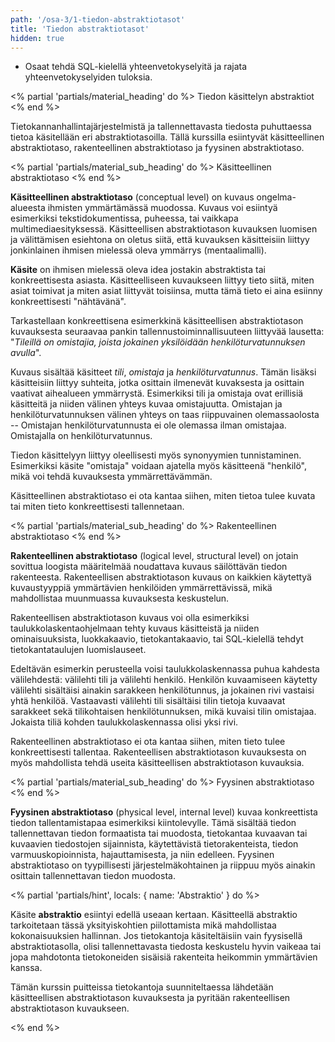```yaml
---
path: '/osa-3/1-tiedon-abstraktiotasot'
title: 'Tiedon abstraktiotasot'
hidden: true
---
```



<text-box variant='learningObjectives' name='Oppimistavoitteet'>

- Osaat tehdä SQL-kielellä yhteenvetokyselyitä ja rajata yhteenvetokyselyiden tuloksia.

</text-box>



<% partial 'partials/material_heading' do %>
  Tiedon käsittelyn abstraktiot
<% end %>

<p>
  Tietokannanhallintajärjestelmistä ja tallennettavasta tiedosta puhuttaessa tietoa käsitellään eri abstraktiotasoilla. Tällä kurssilla esiintyvät käsitteellinen abstraktiotaso, rakenteellinen abstraktiotaso ja fyysinen abstraktiotaso.
</p>


<% partial 'partials/material_sub_heading' do %>
  Käsitteellinen abstraktiotaso
<% end %>


<p>
  <strong>Käsitteellinen abstraktiotaso</strong> (conceptual level) on kuvaus ongelma-alueesta ihmisten ymmärtämässä muodossa. Kuvaus voi esiintyä esimerkiksi tekstidokumentissa, puheessa, tai vaikkapa multimediaesityksessä.  Käsitteellisen abstraktiotason kuvauksen luomisen ja välittämisen esiehtona on oletus siitä, että kuvauksen käsitteisiin liittyy jonkinlainen ihmisen mielessä oleva ymmärrys (mentaalimalli).
</p>

<p>
  <strong>Käsite</strong> on ihmisen mielessä oleva idea jostakin abstraktista tai konkreettisesta asiasta. Käsitteelliseen kuvaukseen liittyy tieto siitä, miten asiat toimivat ja miten asiat liittyvät toisiinsa, mutta tämä tieto ei aina esiinny konkreettisesti "nähtävänä".
</p>

<p>
  Tarkastellaan konkreettisena esimerkkinä käsitteellisen abstraktiotason kuvauksesta seuraavaa pankin tallennustoiminnallisuuteen liittyvää lausetta: "<em>Tileillä on omistajia, joista jokainen yksilöidään henkilöturvatunnuksen avulla</em>".
</p>

<p>
  Kuvaus sisältää käsitteet <em>tili</em>, <em>omistaja</em> ja <em>henkilöturvatunnus</em>. Tämän lisäksi käsitteisiin liittyy suhteita, jotka osittain ilmenevät kuvaksesta ja osittain vaativat aihealueen ymmärrystä. Esimerkiksi tili ja omistaja ovat erillisiä käsitteitä ja niiden välinen yhteys kuvaa omistajuutta. Omistajan ja henkilöturvatunnuksen välinen yhteys on taas riippuvainen olemassaolosta -- Omistajan henkilöturvatunnusta ei ole olemassa ilman omistajaa. Omistajalla on henkilöturvatunnus.
</p>

<p>
  Tiedon käsittelyyn liittyy oleellisesti myös synonyymien tunnistaminen. Esimerkiksi käsite "omistaja" voidaan ajatella myös käsitteenä "henkilö", mikä voi tehdä kuvauksesta ymmärrettävämmän.
</p>

<p>
  Käsitteellinen abstraktiotaso ei ota kantaa siihen, miten tietoa tulee kuvata tai miten tieto konkreettisesti tallennetaan.
</p>


<% partial 'partials/material_sub_heading' do %>
  Rakenteellinen abstraktiotaso
<% end %>

<p>
  <strong>Rakenteellinen abstraktiotaso</strong> (logical level, structural level) on jotain sovittua loogista määritelmää noudattava kuvaus säilöttävän tiedon rakenteesta. Rakenteellisen abstraktiotason kuvaus on kaikkien käytettyä kuvaustyyppiä ymmärtävien henkilöiden ymmärrettävissä, mikä mahdollistaa muunmuassa kuvauksesta keskustelun.
</p>

<p>
  Rakenteellisen abstraktiotason kuvaus voi olla esimerkiksi taulukkolaskentaohjelmaan tehty kuvaus käsitteistä ja niiden ominaisuuksista, luokkakaavio, tietokantakaavio, tai SQL-kielellä tehdyt tietokantataulujen luomislauseet.
</p>

<p>
  Edeltävän esimerkin perusteella voisi taulukkolaskennassa puhua kahdesta välilehdestä: välilehti tili ja välilehti henkilö. Henkilön kuvaamiseen käytetty välilehti sisältäisi ainakin sarakkeen henkilötunnus, ja jokainen rivi vastaisi yhtä henkilöä. Vastaavasti välilehti tili sisältäisi tilin tietoja kuvaavat sarakkeet sekä tilikohtaisen henkilötunnuksen, mikä kuvaisi tilin omistajaa. Jokaista tiliä kohden taulukkolaskennassa olisi yksi rivi.
</p>

<p>
  Rakenteellinen abstraktiotaso ei ota kantaa siihen, miten tieto tulee konkreettisesti tallentaa. Rakenteellisen abstraktiotason kuvauksesta on myös mahdollista tehdä useita käsitteellisen abstraktiotason kuvauksia.
</p>


<% partial 'partials/material_sub_heading' do %>
  Fyysinen abstraktiotaso
<% end %>

<p>
  <strong>Fyysinen abstraktiotaso</strong> (physical level, internal level) kuvaa konkreettista tiedon tallentamistapaa esimerkiksi kiintolevylle. Tämä sisältää tiedon tallennettavan tiedon formaatista tai muodosta, tietokantaa kuvaavan tai kuvaavien tiedostojen sijainnista, käytettävistä tietorakenteista, tiedon varmuuskopioinnista, hajauttamisesta, ja niin edelleen. Fyysinen abstraktiotaso on tyypillisesti järjestelmäkohtainen ja riippuu myös ainakin osittain tallennettavan tiedon muodosta.
</p>

<% partial 'partials/hint', locals: { name: 'Abstraktio' } do %>

  <p>
    Käsite <strong>abstraktio</strong> esiintyi edellä useaan kertaan. Käsitteellä abstraktio tarkoitetaan tässä yksityiskohtien piilottamista mikä mahdollistaa kokonaisuuksien hallinnan. Jos tietokantoja käsiteltäisiin vain fyysisellä abstraktiotasolla, olisi tallennettavasta tiedosta keskustelu hyvin vaikeaa tai jopa mahdotonta tietokoneiden sisäisiä rakenteita heikommin ymmärtävien kanssa.
  </p>

  <p>
    Tämän kurssin puitteissa tietokantoja suunniteltaessa lähdetään käsitteellisen abstraktiotason kuvauksesta ja pyritään rakenteellisen abstraktiotason kuvaukseen.
  </p>

<% end %>

